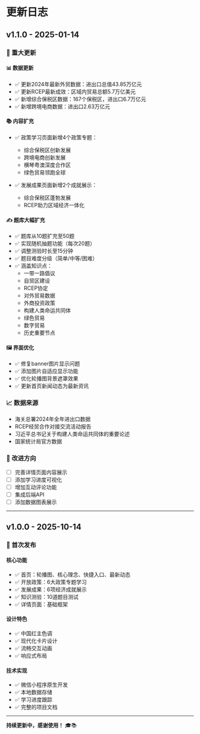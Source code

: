 # 更新日志

## v1.1.0 - 2025-01-14

### 🎉 重大更新

#### 📊 数据更新
- ✅ 更新2024年最新外贸数据：进出口总值43.85万亿元
- ✅ 更新RCEP最新成效：区域内贸易总额5.7万亿美元
- ✅ 新增综合保税区数据：167个保税区，进出口6.7万亿元
- ✅ 新增跨境电商数据：进出口2.63万亿元

#### 📚 内容扩充
- ✅ 政策学习页面新增4个政策专题：
  - 综合保税区创新发展
  - 跨境电商创新发展
  - 横琴粤澳深度合作区
  - 绿色贸易领跑全球
  
- ✅ 发展成果页面新增2个成就展示：
  - 综合保税区蓬勃发展
  - RCEP助力区域经济一体化

#### ✍️ 题库大幅扩充
- ✅ 题库从10题扩充至50题
- ✅ 实现随机抽题功能（每次20题）
- ✅ 调整测验时长至15分钟
- ✅ 题目难度分级（简单/中等/困难）
- ✅ 涵盖知识点：
  - 一带一路倡议
  - 自贸区建设
  - RCEP协定
  - 对外贸易数据
  - 外商投资政策
  - 构建人类命运共同体
  - 绿色贸易
  - 数字贸易
  - 历史重要节点

#### 🖼️ 界面优化
- ✅ 修复banner图片显示问题
- ✅ 添加图片自适应显示功能
- ✅ 优化轮播图背景遮罩效果
- ✅ 更新首页新闻动态为最新资讯

### 📈 数据来源
- 海关总署2024年全年进出口数据
- RCEP经贸合作对接交流活动报告
- 习近平总书记关于构建人类命运共同体的重要论述
- 国家统计局官方数据

### 🎯 改进方向
- [ ] 完善详情页面内容展示
- [ ] 添加学习进度可视化
- [ ] 增加互动评论功能
- [ ] 集成后端API
- [ ] 添加数据图表展示

---

## v1.0.0 - 2025-10-14

### 🎉 首次发布

#### 核心功能
- ✅ 首页：轮播图、核心理念、快捷入口、最新动态
- ✅ 开放政策：6大政策专题学习
- ✅ 发展成果：6项经济成就展示
- ✅ 知识测验：10道题目测试
- ✅ 详情页面：基础框架

#### 设计特色
- ✅ 中国红主色调
- ✅ 现代化卡片设计
- ✅ 流畅交互动画
- ✅ 响应式布局

#### 技术实现
- ✅ 微信小程序原生开发
- ✅ 本地数据存储
- ✅ 学习进度跟踪
- ✅ 完整的项目文档

---

**持续更新中，感谢使用！** 🎓📚
